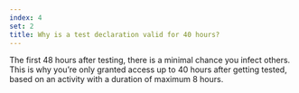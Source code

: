 ```yaml
---
index: 4
set: 2
title: Why is a test declaration valid for 40 hours?
---
```

The first 48 hours after testing, there is a minimal chance you infect others. This is why you’re only granted access up to 40 hours after getting tested, based on an activity with a duration of maximum 8 hours.
